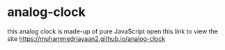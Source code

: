 # analog-clock
this analog clock is made-up of pure JavaScript open this link to view the site https://muhammedriayaan2.github.io/analog-clock
